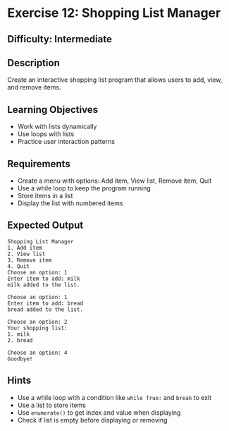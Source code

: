 # Exercise 12: Shopping List Manager

## Difficulty: Intermediate

## Description
Create an interactive shopping list program that allows users to add, view, and remove items.

## Learning Objectives
- Work with lists dynamically
- Use loops with lists
- Practice user interaction patterns

## Requirements
- Create a menu with options: Add item, View list, Remove item, Quit
- Use a while loop to keep the program running
- Store items in a list
- Display the list with numbered items

## Expected Output
```
Shopping List Manager
1. Add item
2. View list
3. Remove item
4. Quit
Choose an option: 1
Enter item to add: milk
milk added to the list.

Choose an option: 1
Enter item to add: bread
bread added to the list.

Choose an option: 2
Your shopping list:
1. milk
2. bread

Choose an option: 4
Goodbye!
```

## Hints
- Use a while loop with a condition like `while True:` and `break` to exit
- Use a list to store items
- Use `enumerate()` to get index and value when displaying
- Check if list is empty before displaying or removing
